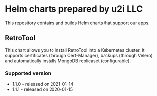 # Helm charts prepared by u2i LLC

This repository contains and builds Helm charts that support our apps.

## RetroTool

This chart allows you to install RetroTool into a Kubernetes cluster. It supports certificates (through Cert-Manager), backups (through Velero) 
and automatically installs MongoDB replicaset (configurable).

### Supported version

* 1.1.0 - released on 2021-01-14
* 1.1.1 - released on 2020-01-15

